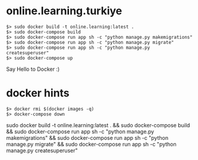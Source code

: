 # online.learning.turkiye


	$> sudo docker build -t online.learning:latest .
	$> sudo docker-compose build
	$> sudo docker-compose run app sh -c "python manage.py makemigrations"
	$> sudo docker-compose run app sh -c "python manage.py migrate"
	$> sudo docker-compose run app sh -c "python manage.py createsuperuser"
	$> sudo docker-compose up

Say Hello to Docker :)


# docker hints


	$> docker rmi $(docker images -q)
	$> docker-compose down

sudo docker build -t online.learning:latest . && sudo docker-compose build && sudo docker-compose run app sh -c "python manage.py makemigrations" && sudo docker-compose run app sh -c "python manage.py migrate" && sudo docker-compose run app sh -c "python manage.py createsuperuser"